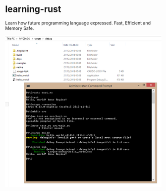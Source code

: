 # learning-rust
Learn how future programming language expressed. Fast, Efficient and Memory Safe.

<img src="Capture.PNG">
